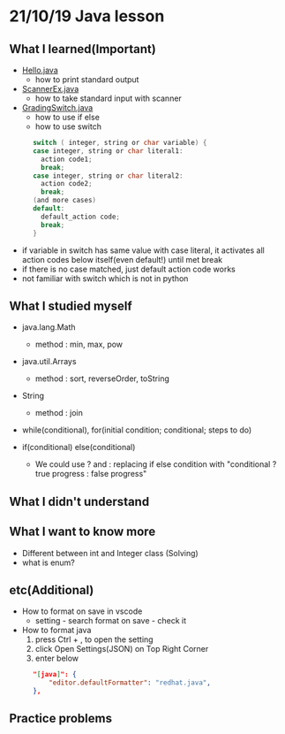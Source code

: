 # 21/10/19 Java lesson

## What I learned(Important)

* [Hello.java](Hello.java)
  * how to print standard output
* [ScannerEx.java](ScannerEx.java)
  * how to take standard input with scanner
* [GradingSwitch.java](GradingSwitch.java)
  * how to use if else
  * how to use switch

```java
      switch ( integer, string or char variable) {
      case integer, string or char literal1:
        action code1;
        break;
      case integer, string or char literal2:
        action code2;
        break;
      (and more cases)
      default:
        default_action code;
        break;
      }
```

* if variable in switch has same value with case literal, it activates all action codes
        below itself(even default!) until met break
* if there is no case matched, just default action code works
* not familiar with switch which is not in python

## What I studied myself

* java.lang.Math
  * method : min, max, pow
* java.util.Arrays
  * method : sort, reverseOrder, toString
* String
  * method : join
* while(conditional), for(initial condition; conditional; steps to do)

* if(conditional) else(conditional)
  * We could use ? and : replacing if else condition with "conditional ? true progress : false progress"

## What I didn't understand

## What I want to know more

* Different between int and Integer class (Solving)
* what is enum?

## etc(Additional)

* How to format on save in vscode
  * setting - search format on save - check it
* How to format java
  1. press Ctrl + , to open the setting
  2. click Open Settings(JSON) on Top Right Corner
  3. enter below

```json
      "[java]": {
          "editor.defaultFormatter": "redhat.java",
      },
```

## Practice problems
